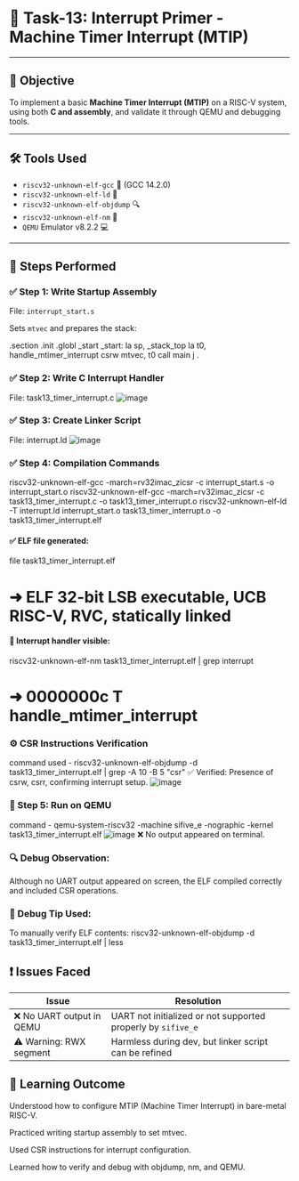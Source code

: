 # 🧠 Task-13: Interrupt Primer - Machine Timer Interrupt (MTIP)

---

## 🎯 Objective
To implement a basic **Machine Timer Interrupt (MTIP)** on a RISC-V system, using both **C and assembly**, and validate it through QEMU and debugging tools.

---

## 🛠️ Tools Used
- `riscv32-unknown-elf-gcc` 🧰 (GCC 14.2.0)
- `riscv32-unknown-elf-ld` 🔗
- `riscv32-unknown-elf-objdump` 🔍
- `riscv32-unknown-elf-nm` 📌
- `QEMU` Emulator v8.2.2 💻

---

## 📜 Steps Performed

### ✅ Step 1: Write Startup Assembly
File: `interrupt_start.s`

Sets `mtvec` and prepares the stack:

.section .init
.globl _start
_start:
    la sp, _stack_top
    la t0, handle_mtimer_interrupt
    csrw mtvec, t0
    call main
    j .

### ✅ Step 2: Write C Interrupt Handler
File: task13_timer_interrupt.c
![image](https://github.com/user-attachments/assets/06c82fbe-05ef-4cdc-a930-c4e70e28e1ac)

### ✅ Step 3: Create Linker Script
File: interrupt.ld
![image](https://github.com/user-attachments/assets/a122ca7f-9d28-4d00-bbaf-59d64fc29324)

### ✅ Step 4: Compilation Commands
riscv32-unknown-elf-gcc -march=rv32imac_zicsr -c interrupt_start.s -o interrupt_start.o
riscv32-unknown-elf-gcc -march=rv32imac_zicsr -c task13_timer_interrupt.c -o task13_timer_interrupt.o
riscv32-unknown-elf-ld -T interrupt.ld interrupt_start.o task13_timer_interrupt.o -o task13_timer_interrupt.elf

#### ✅ ELF file generated:
file task13_timer_interrupt.elf
# ➜ ELF 32-bit LSB executable, UCB RISC-V, RVC, statically linked

#### 🧠 Interrupt handler visible:
riscv32-unknown-elf-nm task13_timer_interrupt.elf | grep interrupt
# ➜ 0000000c T handle_mtimer_interrupt

### ⚙️ CSR Instructions Verification
command used - riscv32-unknown-elf-objdump -d task13_timer_interrupt.elf | grep -A 10 -B 5 "csr"
✅ Verified: Presence of csrw, csrr, confirming interrupt setup.
![image](https://github.com/user-attachments/assets/de716e65-9d76-43cb-8cc5-c37ed533e3db)

### 🧪 Step 5: Run on QEMU
command - qemu-system-riscv32 -machine sifive_e -nographic -kernel task13_timer_interrupt.elf
![image](https://github.com/user-attachments/assets/e95d862d-7e45-4761-a4f8-17b4000ebe93)
❌ No output appeared on terminal.


### 🔍 Debug Observation:
Although no UART output appeared on screen, the ELF compiled correctly and included CSR operations.

### 🧰 Debug Tip Used:
To manually verify ELF contents: riscv32-unknown-elf-objdump -d task13_timer_interrupt.elf | less

## ❗ Issues Faced
| Issue                    | Resolution                                                   |
| ------------------------ | ------------------------------------------------------------ |
| ❌ No UART output in QEMU | UART not initialized or not supported properly by `sifive_e` |
| ⚠️ Warning: RWX segment  | Harmless during dev, but linker script can be refined        |


## 📘 Learning Outcome
Understood how to configure MTIP (Machine Timer Interrupt) in bare-metal RISC-V.

Practiced writing startup assembly to set mtvec.

Used CSR instructions for interrupt configuration.

Learned how to verify and debug with objdump, nm, and QEMU.









